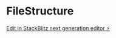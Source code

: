 # FileStructure

[Edit in StackBlitz next generation editor ⚡️](https://stackblitz.com/~/github.com/KatiuscaH/FileStructure)
